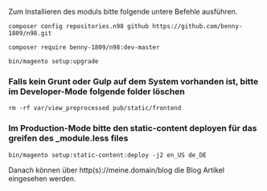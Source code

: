 Zum Installieren des moduls bitte folgende untere Befehle ausführen.

`composer config repositories.n98 github https://github.com/benny-1809/n98.git`

`composer require benny-1809/n98:dev-master`

`bin/magento setup:upgrade`

### Falls kein Grunt oder Gulp auf dem System vorhanden ist, bitte im Developer-Mode folgende folder löschen
`rm -rf var/view_preprocessed pub/static/frontend`

### Im Production-Mode bitte den static-content deployen für das greifen des _module.less files
`bin/magento setup:static-content:deploy -j2 en_US de_DE`

Danach können über http(s)://meine.domain/blog die Blog Artikel eingesehen werden.

